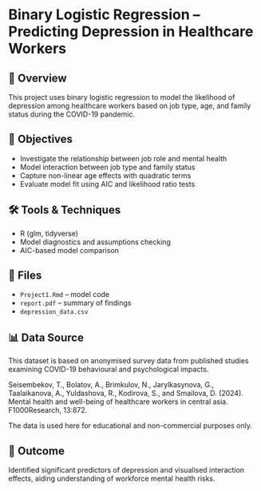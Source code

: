 # Binary Logistic Regression – Predicting Depression in Healthcare Workers

## 📘 Overview
This project uses binary logistic regression to model the likelihood of depression among healthcare workers based on job type, age, and family status during the COVID-19 pandemic.

## 🎯 Objectives
- Investigate the relationship between job role and mental health
- Model interaction between job type and family status
- Capture non-linear age effects with quadratic terms
- Evaluate model fit using AIC and likelihood ratio tests

## 🛠 Tools & Techniques
- R (glm, tidyverse)
- Model diagnostics and assumptions checking
- AIC-based model comparison

## 📁 Files
- `Project1.Rmd` – model code
- `report.pdf` – summary of findings
- `depression_data.csv`

## 📊 Data Source
This dataset is based on anonymised survey data from published studies examining COVID-19 behavioural and psychological impacts.

Seisembekov, T., Bolatov, A., Brimkulov, N., Jarylkasynova, G., Taalaikanova, A., Yuldashova, R., Kodirova, S., and Smailova, D. (2024). Mental health and well-being of healthcare workers in central asia. F1000Research, 13:872.

The data is used here for educational and non-commercial purposes only.

## 📌 Outcome
Identified significant predictors of depression and visualised interaction effects, aiding understanding of workforce mental health risks.

